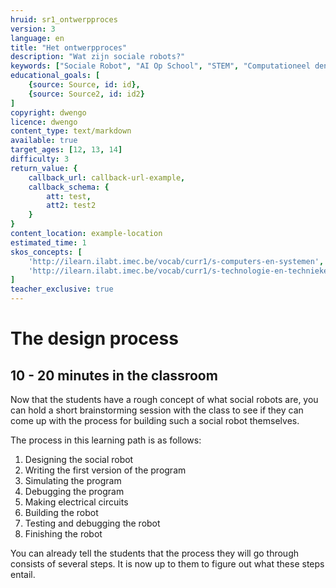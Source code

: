```yaml
---
hruid: sr1_ontwerpproces
version: 3
language: en
title: "Het ontwerpproces"
description: "Wat zijn sociale robots?"
keywords: ["Sociale Robot", "AI Op School", "STEM", "Computationeel denken", "Grafisch programmeren"]
educational_goals: [
    {source: Source, id: id}, 
    {source: Source2, id: id2}
]
copyright: dwengo
licence: dwengo
content_type: text/markdown
available: true
target_ages: [12, 13, 14]
difficulty: 3
return_value: {
    callback_url: callback-url-example,
    callback_schema: {
        att: test,
        att2: test2
    }
}
content_location: example-location
estimated_time: 1
skos_concepts: [
    'http://ilearn.ilabt.imec.be/vocab/curr1/s-computers-en-systemen', 
    'http://ilearn.ilabt.imec.be/vocab/curr1/s-technologie-en-technieken'
]
teacher_exclusive: true
---
```

# The design process
## 10 - 20 minutes in the classroom
Now that the students have a rough concept of what social robots are, you can hold a short brainstorming session with the class to see if they can come up with the process for building such a social robot themselves.

The process in this learning path is as follows:
1. Designing the social robot
2. Writing the first version of the program
3. Simulating the program
4. Debugging the program
5. Making electrical circuits
6. Building the robot
7. Testing and debugging the robot
8. Finishing the robot

You can already tell the students that the process they will go through consists of several steps. It is now up to them to figure out what these steps entail.